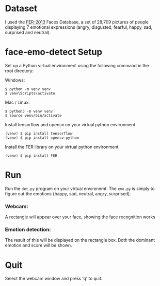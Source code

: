 # Dataset
I used the [FER-2013](http://www.socsci.ru.nl:8180/RaFD2/RaFD?p=main) Faces Database, a set of 28,709 pictures of people displaying 7 emotional expressions (angry, disgusted, fearful, happy, sad, surprised and neutral).

# face-emo-detect Setup
Set up a Python virtual environment using the following command in the root directory:

Windows:

```shell
$ python -m venv venv
$ venv\Scripts\activate
```

Mac / Linux:

```shell
$ python3 -m venv venv
$ source venv/bin/activate
```

Install tensorflow and opencv on your virtual python environment

```shell
(venv) $ pip install tensorflow
(venv) $ pip install opencv-python
 ```
 
 Install the FER library on your virtual python environment
 
 ```shell
 (venv) $ pip install FER
 ```

# Run
Run the `det.py` program on your virtual environemt.
The `emo.py` is simply to figure out the emotions {happy, sad, neutral, angry, surprised}.

### Webcam:
A rectangle will appear over your face, showing the face recognition works

### Emotion detection:
The result of this will be displayed on the rectangle box. Both the dominant emotion and score will be shown.

# Quit
Select the webcam window and press 'q' to quit.
